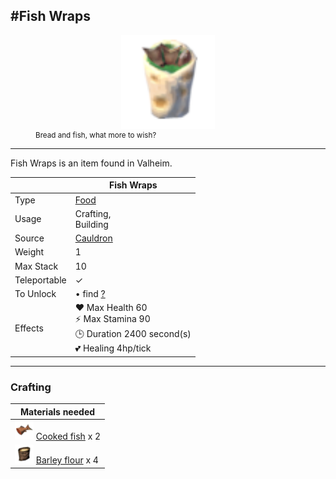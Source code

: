 <meta property="og:title" content="Blueberries - MoreValheim" /><meta property="og:type" content="website" /><meta property="og:image" content="/assets/blueberries.png" /><meta property="og:description" content="Blueberries is an item found in Valheim." /><meta name="theme-color" content="#546D78"><meta name="twitter:card" content="summary_large_image">
#Fish Wraps
-------------
<style>img {width:30px;}.tb {width:150px;display: block;margin-left: auto;margin-right: auto;}</style>

<style>.md-typeset table:not([class]) th:not([align]) {min-width:unset!important;}</style>
<figure><img src="/assets/fish_wraps.png" class="tb" /><figcaption><small>Bread and fish, what more to wish?</small></figcaption></figure>

-------------

Fish Wraps is an item found in Valheim.

|        | Fish Wraps              |
| ----------- | ------------------------------------ |
| Type | [Food](../../types/food)
| Usage | Crafting,<br>Building<br>
| Source | [Cauldron](../../items/cauldron)
| Weight | 1 |
| Max Stack | 10 |
| Teleportable | ✓
| To Unlock | • find [?](../../items/?)<br>
| Effects | ❤️ Max Health 60<br>⚡ Max Stamina 90<br>🕒 Duration 2400 second(s) <br>💕 Healing 4hp/tick <br>

-------------

### Crafting

| Materials needed |
| - |
| [![Cooked fish](/assets/cooked_fish.png)](../../items/cooked_fish) [Cooked fish](../cooked_fish) x 2 |
| [![Barley flour](/assets/barley_flour.png)](../../items/barley_flour) [Barley flour](../barley_flour) x 4 |